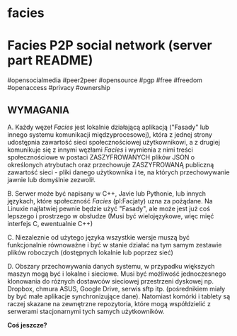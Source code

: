 # facies

Facies P2P social network (server part README)
================================================================
#opensocialmedia #peer2peer #opensource #pgp #free #freedom #openaccess #privacy #ownership

WYMAGANIA
---------

A. Każdy węzeł _Facies_ jest lokalnie działającą aplikacją  ("Fasady" lub innego systemu komunikacji międzyprocesowej), 
która z jednej strony udostępnia zawartość sieci społecznościowej użytkownikowi, a z drugiej komunikuje się z innymi 
węzłami _Facies_ i wymienia z nimi treści społecznościowe w postaci ZASZYFROWANYCH plików JSON o określonych atrybutach 
oraz przechowuje ZASZYFROWANĄ publiczną zawartość sieci - pliki danego użytkownika i te, 
na których przechowywanie jawnie lub domyślnie zezwolił. 

B. Serwer może być napisany w C++, Javie lub Pythonie, lub innych językach, które społeczność _Facies_ (pl:Facjaty) 
uzna za pożądane. Na Linuxie najłatwiej pewnie będzie użyć "Fasady", ale może jest już coś lepszego i prostrzego w obsłudze
(Musi być wielojęzykowe, więc mięć interfejs C, ewentualnie C++)

C. Niezaleznie od użytego języka wszystkie wersje muszą być funkcjonalnie równoważne i być w stanie działać na tym samym 
zestawie plików roboczych (dostępnych lokalnie lub poprzez sieć)

D. Obszary przechowywania danych systemu, w przypadku większych maszyn mogą być i lokalne i sieciowe. Musi być możliwość jednoczesnego
klonowania do różnych dostawców sieciowej przestrzeni dyskowej np. Dropbox, chmura ASUS, Google Drive, serwis sftp itp. 
(pośrednikiem miały by być małe aplikacje synchronizujące dane). 
Natomiast komórki i tablety są raczej skazane na zewnętrzne repozytoria, które mogą współdzielić z serwerami stacjonarnymi 
tych samych użytkowników.

__Coś jeszcze?__
